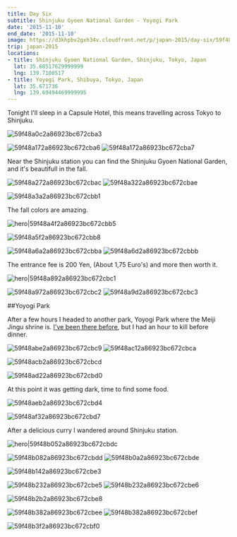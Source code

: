 ```yaml
---
title: Day Six
subtitle: Shinjuku Gyoen National Garden - Yoyogi Park
date: '2015-11-10'
end_date: '2015-11-10'
image: https://d3khpbv2gxh34v.cloudfront.net/p/japan-2015/day-six/59f489ee2a86923bc672cba0.jpg
trip: japan-2015
locations:
- title: Shinjuku Gyoen National Garden, Shinjuku, Tokyo, Japan
  lat: 35.68517629999999
  lng: 139.7100517
- title: Yoyogi Park, Shibuya, Tokyo, Japan
  lat: 35.671736
  lng: 139.69494469999995
---
```


Tonight I'll sleep in a Capsule Hotel, this means travelling across Tokyo to Shinjuku.

![59f48a0c2a86923bc672cba3](https://d3khpbv2gxh34v.cloudfront.net/p/japan-2015/day-six/59f48a122a86923bc672cba5.jpg "1.5")

![59f48a172a86923bc672cba6](https://d3khpbv2gxh34v.cloudfront.net/p/japan-2015/day-six/59f48a1d2a86923bc672cba9.jpg "1.5")
![59f48a172a86923bc672cba7](https://d3khpbv2gxh34v.cloudfront.net/p/japan-2015/day-six/59f48a202a86923bc672cbab.jpg "1.5")

Near the Shinjuku station you can find the Shinjuku Gyoen National Garden, and it's beautifull in the fall.

![59f48a272a86923bc672cbac](https://d3khpbv2gxh34v.cloudfront.net/p/japan-2015/day-six/59f48a2e2a86923bc672cbad.jpg "1.5")
![59f48a322a86923bc672cbae](https://d3khpbv2gxh34v.cloudfront.net/p/japan-2015/day-six/59f48a392a86923bc672cbb0.jpg "1.5")

![59f48a3a2a86923bc672cbb1](https://d3khpbv2gxh34v.cloudfront.net/p/japan-2015/day-six/59f48a432a86923bc672cbb4.jpg "1.5")

The fall colors are amazing.

![hero|59f48a4f2a86923bc672cbb5](https://d3khpbv2gxh34v.cloudfront.net/p/japan-2015/day-six/59f48a4f2a86923bc672cbb5.jpg "1.506")

![59f48a5f2a86923bc672cbb8](https://d3khpbv2gxh34v.cloudfront.net/p/japan-2015/day-six/59f48a642a86923bc672cbb9.jpg "1.5")

![59f48a6a2a86923bc672cbba](https://d3khpbv2gxh34v.cloudfront.net/p/japan-2015/day-six/59f48a722a86923bc672cbbd.jpg "1.506")
![59f48a6d2a86923bc672cbbb](https://d3khpbv2gxh34v.cloudfront.net/p/japan-2015/day-six/59f48a772a86923bc672cbbf.jpg "1.5")

The entrance fee is 200 Yen, (About 1,75 Euro's) and more then worth it.

![hero|59f48a892a86923bc672cbc1](https://d3khpbv2gxh34v.cloudfront.net/p/japan-2015/day-six/59f48a892a86923bc672cbc1.jpg "2.207")

![59f48a972a86923bc672cbc2](https://d3khpbv2gxh34v.cloudfront.net/p/japan-2015/day-six/59f48a9d2a86923bc672cbc4.jpg "1.5")
![59f48a9d2a86923bc672cbc3](https://d3khpbv2gxh34v.cloudfront.net/p/japan-2015/day-six/59f48aa32a86923bc672cbc5.jpg "1.5")

##Yoyogi Park

After a few hours I headed to another park, Yoyogi Park where the Meiji Jingu shrine is. [I've been there before](http://matsimitsu.com/travel/asia2014/day-nine/), but I had an hour to kill before dinner.

![59f48abe2a86923bc672cbc9](https://d3khpbv2gxh34v.cloudfront.net/p/japan-2015/day-six/59f48ac32a86923bc672cbcb.jpg "1.506")
![59f48ac12a86923bc672cbca](https://d3khpbv2gxh34v.cloudfront.net/p/japan-2015/day-six/59f48ac62a86923bc672cbcc.jpg "1.506")

![59f48acb2a86923bc672cbcd](https://d3khpbv2gxh34v.cloudfront.net/p/japan-2015/day-six/59f48acf2a86923bc672cbcf.jpg "1.5")

![59f48ad22a86923bc672cbd0](https://d3khpbv2gxh34v.cloudfront.net/p/japan-2015/day-six/59f48ad52a86923bc672cbd1.jpg "1.5")

At this point it was getting dark, time to find some food.

![59f48aeb2a86923bc672cbd4](https://d3khpbv2gxh34v.cloudfront.net/p/japan-2015/day-six/59f48af02a86923bc672cbd6.jpg "1.506")

![59f48af32a86923bc672cbd7](https://d3khpbv2gxh34v.cloudfront.net/p/japan-2015/day-six/59f48af72a86923bc672cbd9.jpg "1.506")

After a delicious curry I wandered around Shinjuku station.

![hero|59f48b052a86923bc672cbdc](https://d3khpbv2gxh34v.cloudfront.net/p/japan-2015/day-six/59f48b052a86923bc672cbdc.jpg "1.5")

![59f48b082a86923bc672cbdd](https://d3khpbv2gxh34v.cloudfront.net/p/japan-2015/day-six/59f48b0f2a86923bc672cbe0.jpg "1.5")
![59f48b0a2a86923bc672cbde](https://d3khpbv2gxh34v.cloudfront.net/p/japan-2015/day-six/59f48b142a86923bc672cbe2.jpg "0.667")

![59f48b142a86923bc672cbe3](https://d3khpbv2gxh34v.cloudfront.net/p/japan-2015/day-six/59f48b182a86923bc672cbe4.jpg "1.5")

![59f48b232a86923bc672cbe5](https://d3khpbv2gxh34v.cloudfront.net/p/japan-2015/day-six/59f48b2c2a86923bc672cbea.jpg "1.5")
![59f48b232a86923bc672cbe6](https://d3khpbv2gxh34v.cloudfront.net/p/japan-2015/day-six/59f48b2b2a86923bc672cbe9.jpg "0.667")

![59f48b2b2a86923bc672cbe8](https://d3khpbv2gxh34v.cloudfront.net/p/japan-2015/day-six/59f48b312a86923bc672cbed.jpg "1.5")

![59f48b382a86923bc672cbee](https://d3khpbv2gxh34v.cloudfront.net/p/japan-2015/day-six/59f48b412a86923bc672cbf1.jpg "1.5")
![59f48b382a86923bc672cbef](https://d3khpbv2gxh34v.cloudfront.net/p/japan-2015/day-six/59f48b4a2a86923bc672cbf3.jpg "1.0")

![59f48b3f2a86923bc672cbf0](https://d3khpbv2gxh34v.cloudfront.net/p/japan-2015/day-six/59f48b482a86923bc672cbf2.jpg "1.5")

